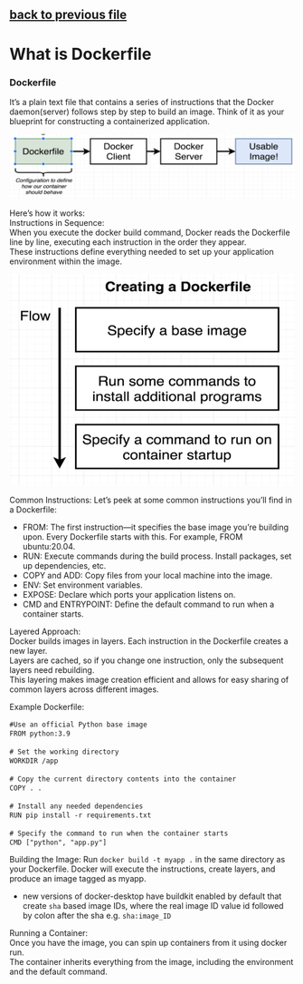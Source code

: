 [back to previous file](../dockercontent.md)
---
# What is Dockerfile


### Dockerfile
It’s a plain text file that contains a series of instructions that the Docker daemon(server) follows step by step to build an image. Think of it as your blueprint for constructing a containerized application.

![image with details on dockerfile](./images/dockerfile.png)


Here’s how it works:\
Instructions in Sequence:\
When you execute the docker build command, Docker reads the Dockerfile line by line, executing each instruction in the order they appear.\
These instructions define everything needed to set up your application environment within the image.

![image with detila on dockerfile flow](./images/dockerfile-flow.png)

Common Instructions:
Let’s peek at some common instructions you’ll find in a Dockerfile:
- FROM: The first instruction—it specifies the base image you’re building upon. Every Dockerfile starts with this. For example, FROM ubuntu:20.04.
- RUN: Execute commands during the build process. Install packages, set up dependencies, etc.
- COPY and ADD: Copy files from your local machine into the image.
- ENV: Set environment variables.
- EXPOSE: Declare which ports your application listens on.
- CMD and ENTRYPOINT: Define the default command to run when a container starts.

Layered Approach:\
Docker builds images in layers. Each instruction in the Dockerfile creates a new layer.\
Layers are cached, so if you change one instruction, only the subsequent layers need rebuilding.\
This layering makes image creation efficient and allows for easy sharing of common layers across different images.

Example Dockerfile:

```
#Use an official Python base image
FROM python:3.9

# Set the working directory
WORKDIR /app

# Copy the current directory contents into the container
COPY . .

# Install any needed dependencies
RUN pip install -r requirements.txt

# Specify the command to run when the container starts
CMD ["python", "app.py"]
```

Building the Image:
Run `docker build -t myapp .` in the same directory as your Dockerfile.
Docker will execute the instructions, create layers, and produce an image tagged as myapp.

- new versions of docker-desktop have buildkit enabled by default that create `sha` based image IDs, where the real image ID value id followed by colon after the sha e.g. `sha:image_ID`


Running a Container:\
Once you have the image, you can spin up containers from it using docker run.\
The container inherits everything from the image, including the environment and the default command.